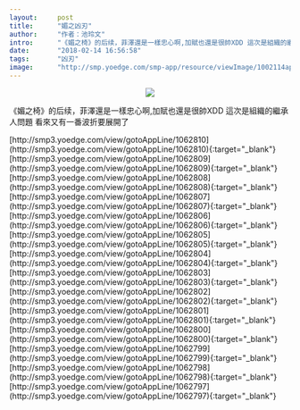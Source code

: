 ```yaml
---
layout:     post
title:      "媚之凶刃"
author:     "作者：池玲文"
intro:      "《媚之椅》的后续，菲澤還是一樣忠心啊,加賦也還是很帥XDD 這次是組織的繼承人問題 看來又有一番波折要展開了"
date:       "2018-02-14 16:56:58"
tags:       "凶刃"
image:      "http://smp.yoedge.com/smp-app/resource/viewImage/1002114appline.png"
---
```

<div style="text-align: center">
<p><img src="http://smp.yoedge.com/smp-app/resource/viewImage/1002114appline.png"/></p>
</div>
<p class="post-meta">
<span>《媚之椅》的后续，菲澤還是一樣忠心啊,加賦也還是很帥XDD 這次是組織的繼承人問題 看來又有一番波折要展開了</span>
</p>
[http://smp3.yoedge.com/view/gotoAppLine/1062810](http://smp3.yoedge.com/view/gotoAppLine/1062810){:target="_blank"}
[http://smp3.yoedge.com/view/gotoAppLine/1062809](http://smp3.yoedge.com/view/gotoAppLine/1062809){:target="_blank"}
[http://smp3.yoedge.com/view/gotoAppLine/1062808](http://smp3.yoedge.com/view/gotoAppLine/1062808){:target="_blank"}
[http://smp3.yoedge.com/view/gotoAppLine/1062807](http://smp3.yoedge.com/view/gotoAppLine/1062807){:target="_blank"}
[http://smp3.yoedge.com/view/gotoAppLine/1062806](http://smp3.yoedge.com/view/gotoAppLine/1062806){:target="_blank"}
[http://smp3.yoedge.com/view/gotoAppLine/1062805](http://smp3.yoedge.com/view/gotoAppLine/1062805){:target="_blank"}
[http://smp3.yoedge.com/view/gotoAppLine/1062804](http://smp3.yoedge.com/view/gotoAppLine/1062804){:target="_blank"}
[http://smp3.yoedge.com/view/gotoAppLine/1062803](http://smp3.yoedge.com/view/gotoAppLine/1062803){:target="_blank"}
[http://smp3.yoedge.com/view/gotoAppLine/1062802](http://smp3.yoedge.com/view/gotoAppLine/1062802){:target="_blank"}
[http://smp3.yoedge.com/view/gotoAppLine/1062801](http://smp3.yoedge.com/view/gotoAppLine/1062801){:target="_blank"}
[http://smp3.yoedge.com/view/gotoAppLine/1062800](http://smp3.yoedge.com/view/gotoAppLine/1062800){:target="_blank"}
[http://smp3.yoedge.com/view/gotoAppLine/1062799](http://smp3.yoedge.com/view/gotoAppLine/1062799){:target="_blank"}
[http://smp3.yoedge.com/view/gotoAppLine/1062798](http://smp3.yoedge.com/view/gotoAppLine/1062798){:target="_blank"}
[http://smp3.yoedge.com/view/gotoAppLine/1062797](http://smp3.yoedge.com/view/gotoAppLine/1062797){:target="_blank"}


